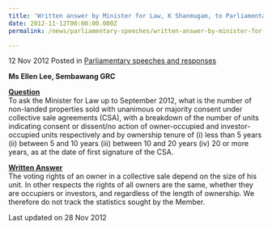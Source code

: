 ```yaml
---
title: 'Written answer by Minister for Law, K Shanmugam, to Parliamentary Question on collective sale agreements'
date: 2012-11-12T00:00:00.000Z
permalink: /news/parliamentary-speeches/written-answer-by-minister-for-law--k-shanmugam--to-parliamentar/

---
```



12 Nov 2012 Posted in [Parliamentary speeches and responses](/news/parliamentary-speeches) 


**Ms Ellen Lee, Sembawang GRC**

**<u>Question</u>**  
To ask the Minister for Law up to September 2012, what is the number of non-landed properties sold with unanimous or majority consent under collective sale agreements (CSA), with a breakdown of the number of units indicating consent or dissent/no action of owner-occupied and investor-occupied units respectively and by ownership tenure of (i) less than 5 years (ii) between 5 and 10 years (iii) between 10 and 20 years (iv) 20 or more years, as at the date of first signature of the CSA.


**<u>Written Answer</u>**  
The voting rights of an owner in a collective sale depend on the size of his unit. In other respects the rights of all owners are the same, whether they are occupiers or investors, and regardless of the length of ownership. We therefore do not track the statistics sought by the Member.

<p class="right-side-updated">Last updated on 28 Nov 2012</p> 
